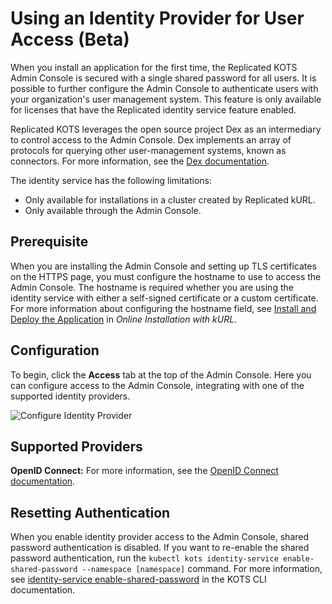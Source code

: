 # Using an Identity Provider for User Access (Beta)

When you install an application for the first time, the Replicated KOTS Admin Console is secured with a single shared password for all users. It is possible to further configure the Admin Console to authenticate users with your organization's user management system. This feature is only available for licenses that have the Replicated identity service feature enabled.

Replicated KOTS leverages the open source project Dex as an intermediary to control access to the Admin Console. Dex implements an array of protocols for querying other user-management systems, known as connectors. For more information, see the [Dex documentation](https://dexidp.io/docs/).

The identity service has the following limitations:
* Only available for installations in a cluster created by Replicated kURL.
* Only available through the Admin Console.

## Prerequisite

When you are installing the Admin Console and setting up TLS certificates on the HTTPS page, you must configure the hostname to use to access the Admin Console. The hostname is required whether you are using the identity service with either a self-signed certificate or a custom certificate. For more information about configuring the hostname field, see [Install and Deploy the Application](installing-kurl#install-app) in _Online Installation with kURL_.

## Configuration

To begin, click the **Access** tab at the top of the Admin Console.
Here you can configure access to the Admin Console, integrating with one of the supported identity providers.

![Configure Identity Provider](/images/access-identity.png)

## Supported Providers

**OpenID Connect:** For more information, see the [OpenID Connect documentation](https://openid.net/connect/).

## Resetting Authentication

When you enable identity provider access to the Admin Console, shared password authentication is disabled.
If you want to re-enable the shared password authentication, run the `kubectl kots identity-service enable-shared-password --namespace [namespace]` command. For more information, see [identity-service enable-shared-password](/reference/kots-cli-identity-service-enable-shared-password/) in the KOTS CLI documentation.
